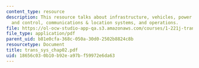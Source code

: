 ```yaml
---
content_type: resource
description: This resource talks about infrastructure, vehicles, power systems, fuel
  and control, communications & location systems, and operations.
file: https://ol-ocw-studio-app-qa.s3.amazonaws.com/courses/1-221j-transportation-systems-fall-2004/18656c030b10b92ea97bf59972e6da63_trans_sys_chap02.pdf
file_type: application/pdf
parent_uid: b81e0cfa-368c-050a-30d0-2502b8824c8b
resourcetype: Document
title: trans_sys_chap02.pdf
uid: 18656c03-0b10-b92e-a97b-f59972e6da63
---
```

